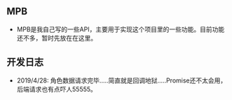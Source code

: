 ## MPB
- MPB是我自己写的一些API，主要用于实现这个项目里的一些功能。目前功能还不多，暂时先放在在这里。

## 开发日志
- 2019/4/28:
  角色数据请求完毕.....简直就是回调地狱.....Promise还不太会用，后端请求也有点吓人55555。